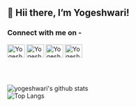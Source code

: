 <h2>👋 Hii there, I’m Yogeshwari!</h2>
<!--<img src="https://komarev.com/ghpvc/?username=yogeshwari-harode&label=Profile%20views&color=0e75b6&style=flat" alt="yogeshwari-harode" />-->

<!--
**yogeshwari-harode/yogeshwari-harode** is a ✨ _special_ ✨ repository because its `README.md` (this file) appears on your GitHub profile.

Here are some ideas to get you started:

- 🔭 I’m currently working on ...
- 🌱 I’m currently learning ...
- 👯 I’m looking to collaborate on ...
- 🤔 I’m looking for help with ...
- 💬 Ask me about ...
- 📫 How to reach me: ...
- 😄 Pronouns: ...
- ⚡ Fun fact: ...
-->


<h3>Connect with me on - </h3>
<a href="https://www.linkedin.com/in/yogeshwari-harode-2bb48b1a7/" target="blank"><img align="center" src="https://raw.githubusercontent.com/rahuldkjain/github-profile-readme-generator/master/src/images/icons/Social/linked-in-alt.svg" alt="Yogeshwari Harode" height="30" width="40" /></a>
<a href="https://www.hackerrank.com/yamiharodeg11" target="blank" ><img align="center" src="https://raw.githubusercontent.com/rahuldkjain/github-profile-readme-generator/master/src/images/icons/Social/hackerrank.svg" alt="Yogeshwari Harode" height="30" width="40" /></a>
<a href="https://auth.geeksforgeeks.org/user/yamiharodeg11/" target="blank"><img align="center" src="https://raw.githubusercontent.com/rahuldkjain/github-profile-readme-generator/master/src/images/icons/Social/geeks-for-geeks.svg" alt="Yogeshwari Harode" height="30" width="40" /></a>
<a href="https://www.hackerearth.com/@Yogeshwari-Harode" target="blank"><img align="center" src="https://raw.githubusercontent.com/rahuldkjain/github-profile-readme-generator/master/src/images/icons/Social/hackerearth.svg" alt="Yogeshwari Harode" height="30" width="40" /></a>

<br><br>

![yogeshwari's github stats](https://github-readme-stats.vercel.app/api?username=Yogeshwari-harode&&show_icons=true&title_color=0455EC&icon_color=0455EC&text_color=000000&bg_color=30,FFFFFF,FFFFFF )
<br>
![Top Langs](https://github-readme-stats.vercel.app/api/top-langs/?username=yogeshwari-harode&exclude_repo=github-readme-stats,yogeshwari.github.io)
<br>


<br>
<!--<p>&nbsp;<img align="center" src="https://github-profile-trophy.vercel.app/?username=yogeshwari-harode&theme=juicyfresh&no-frame=true&row=1&&margin-w=20&no-bg=true%22%20alt=%22yogeshwari-harode%22" /></p>
-->

